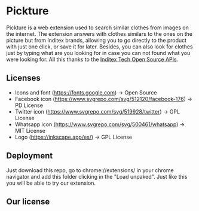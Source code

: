 # Pickture 
Pickture is a web extension used to search similar clothes from images on the internet. The extension answers with clothes similars to the ones on the picture but from Inditex brands, allowing you to go directly to the product with just one click, or save it for later. Besides, you can also look for clothes just by typing what are you looking for in case you can not found what you were looking for.
All this thanks to the [Inditex Tech Open Source APIs](https://developer.inditex.com).

## Licenses
- Icons and font (https://fonts.google.com) -> Open Source
- Facebook icon (https://www.svgrepo.com/svg/512120/facebook-176) -> PD License
- Twitter icon (https://www.svgrepo.com/svg/519928/twitter) -> GPL License
- Whatsapp icon (https://www.svgrepo.com/svg/500461/whatsapp) -> MIT License
- Logo (https://inkscape.app/es/) -> GPL License

## Deployment
Just download this repo, go to chrome://extensions/ in your chrome navigator and add this folder clicking in the "Load unpaked". Just like this you will be able to try our extension.

## Our license